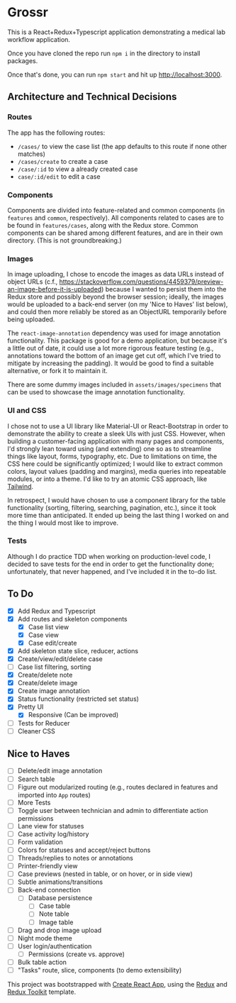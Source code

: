 # Grossr

This is a React+Redux+Typescript application demonstrating a medical lab workflow application.

Once you have cloned the repo run `npm i` in the directory to install packages.

Once that's done, you can run `npm start` and hit up <http://localhost:3000>.

## Architecture and Technical Decisions

### Routes

The app has the following routes:

- `/cases/` to view the case list (the app defaults to this route if none other matches)
- `/cases/create` to create a case
- `/case/:id` to view a already created case
- `case/:id/edit` to edit a case

### Components

Components are divided into feature-related and common components (in `features` and `common`, respectively). All components related to cases are to be found in `features/cases`, along with the Redux store. Common components can be shared among different features, and are in their own directory. (This is not groundbreaking.)

### Images

In image uploading, I chose to encode the images as data URLs instead of object URLs (c.f., <https://stackoverflow.com/questions/4459379/preview-an-image-before-it-is-uploaded>) because I wanted to persist them into the Redux store and possibly beyond the browser session; ideally, the images would be uploaded to a back-end server (on my 'Nice to Haves' list below), and could then more reliably be stored as an ObjectURL temporarily before being uploaded.

The `react-image-annotation` dependency was used for image annotation functionality. This package is good for a demo application, but because it's a little out of date, it could use a lot more rigorous feature testing (e.g., annotations toward the bottom of an image get cut off, which I've tried to mitigate by increasing the padding). It would be good to find a suitable alternative, or fork it to maintain it.

There are some dummy images included in `assets/images/specimens` that can be used to showcase the image annotation functionality.

### UI and CSS

I chose not to use a UI library like Material-UI or React-Bootstrap in order to demonstrate the ability to create a sleek UIs with just CSS. However, when building a customer-facing application with many pages and components, I'd strongly lean toward using (and extending) one so as to streamline things like layout, forms, typography, etc. Due to limitations on time, the CSS here could be significantly optimized; I would like to extract common colors, layout values (padding and margins), media queries into repeatable modules, or into a theme. I'd like to try an atomic CSS approach, like [Tailwind](https://tailwindcss.com/).

In retrospect, I would have chosen to use a component library for the table functionality (sorting, filtering, searching, pagination, etc.), since it took more time than anticipated. It ended up being the last thing I worked on and the thing I would most like to improve.

### Tests

Although I do practice TDD when working on production-level code, I decided to save tests for the end in order to get the functionality done; unfortunately, that never happened, and I've included it in the to-do list.

## To Do

- [x] Add Redux and Typescript
- [x] Add routes and skeleton components
  - [x] Case list view
  - [x] Case view
  - [x] Case edit/create
- [x] Add skeleton state slice, reducer, actions
- [x] Create/view/edit/delete case
- [ ] Case list filtering, sorting
- [x] Create/delete note
- [x] Create/delete image
- [x] Create image annotation
- [x] Status functionality (restricted set status)
- [x] Pretty UI
  - [x] Responsive (Can be improved)
- [ ] Tests for Reducer
- [ ] Cleaner CSS

## Nice to Haves

- [ ] Delete/edit image annotation
- [ ] Search table
- [ ] Figure out modularized routing (e.g., routes declared in features and imported into `App` routes)
- [ ] More Tests
- [ ] Toggle user between technician and admin to differentiate action permissions
- [ ] Lane view for statuses
- [ ] Case activity log/history
- [ ] Form validation
- [ ] Colors for statuses and accept/reject buttons
- [ ] Threads/replies to notes or annotations
- [ ] Printer-friendly view
- [ ] Case previews (nested in table, or on hover, or in side view)
- [ ] Subtle animations/transitions
- [ ] Back-end connection
  - [ ] Database persistence
    - [ ] Case table
    - [ ] Note table
    - [ ] Image table
- [ ] Drag and drop image upload
- [ ] Night mode theme
- [ ] User login/authentication
  - [ ] Permissions (create vs. approve)
- [ ] Bulk table action
- [ ] "Tasks" route, slice, components (to demo extensibility)

This project was bootstrapped with [Create React App](https://github.com/facebook/create-react-app), using the [Redux](https://redux.js.org/) and [Redux Toolkit](https://redux-toolkit.js.org/) template.
